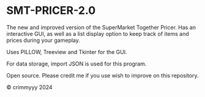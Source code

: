 # SMT-PRICER-2.0

The new and improved version of the SuperMarket Together Pricer. Has an interactive GUI, as well as a list display option to keep track of items and prices during your gameplay.

Uses PILLOW, Treeview and Tkinter for the GUI.

For data storage, import JSON is used for this program.

Open source. Please credit me if you use wish to improve on this repository.

© crimmyyy 2024
